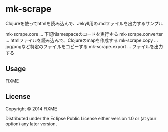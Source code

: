 # mk-scrape

Clojureを使ってhtmlを読み込んで、Jekyll用の.mdファイルを出力するサンプル

mk-scrape.core ... 下記Namespaceのコードを実行する
mk-scrape.converter ... htmlファイルを読み込んで、Clojureのmapを作成する
mk-scrape.copy ... jpg/pngなど特定のファイルをコピーする
mk-scrape.export ... ファイルを出力する

## Usage

FIXME

## License

Copyright © 2014 FIXME

Distributed under the Eclipse Public License either version 1.0 or (at
your option) any later version.
